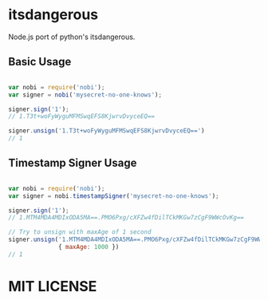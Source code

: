 itsdangerous
==

Node.js port of python's itsdangerous.

## Basic Usage

```javascript

var nobi = require('nobi');
var signer = nobi('mysecret-no-one-knows');

signer.sign('1');
// 1.T3t+woFyWyguMFMSwqEFS8KjwrvDvyceEQ==

signer.unsign('1.T3t+woFyWyguMFMSwqEFS8KjwrvDvyceEQ==')
// 1
```

## Timestamp Signer Usage

```javascript

var nobi = require('nobi');
var signer = nobi.timestampSigner('mysecret-no-one-knows');

signer.sign('1');
// 1.MTM4MDA4MDIxODA5MA==.PMO6Pxg/cXFZw4fDilTCkMKGw7zCgF9WWcOvKg==

// Try to unsign with maxAge of 1 second
signer.unsign('1.MTM4MDA4MDIxODA5MA==.PMO6Pxg/cXFZw4fDilTCkMKGw7zCgF9WWcOvKg==',
              { maxAge: 1000 })
// 1
```

MIT LICENSE
==

